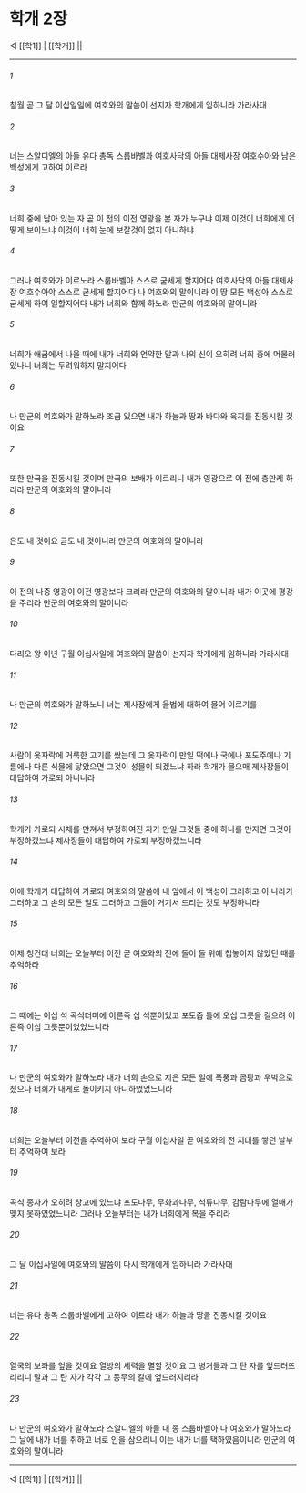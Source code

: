 ﻿# 학개 2장

◁ [[학1]] | [[학개]] ||
***

###### 1
칠월 곧 그 달 이십일일에 여호와의 말씀이 선지자 학개에게 임하니라 가라사대

###### 2
너는 스알디엘의 아들 유다 총독 스룹바벨과 여호사닥의 아들 대제사장 여호수아와 남은 백성에게 고하여 이르라

###### 3
너희 중에 남아 있는 자 곧 이 전의 이전 영광을 본 자가 누구냐 이제 이것이 너희에게 어떻게 보이느냐 이것이 너희 눈에 보잘것이 없지 아니하냐

###### 4
그러나 여호와가 이르노라 스룹바벨아 스스로 굳세게 할지어다 여호사닥의 아들 대제사장 여호수아야 스스로 굳세게 할지어다 나 여호와의 말이니라 이 땅 모든 백성아 스스로 굳세게 하여 일할지어다 내가 너희와 함께 하노라 만군의 여호와의 말이니라

###### 5
너희가 애굽에서 나올 때에 내가 너희와 언약한 말과 나의 신이 오히려 너희 중에 머물러 있나니 너희는 두려워하지 말지어다

###### 6
나 만군의 여호와가 말하노라 조금 있으면 내가 하늘과 땅과 바다와 육지를 진동시킬 것이요

###### 7
또한 만국을 진동시킬 것이며 만국의 보배가 이르리니 내가 영광으로 이 전에 충만케 하리라 만군의 여호와의 말이니라

###### 8
은도 내 것이요 금도 내 것이니라 만군의 여호와의 말이니라

###### 9
이 전의 나중 영광이 이전 영광보다 크리라 만군의 여호와의 말이니라 내가 이곳에 평강을 주리라 만군의 여호와의 말이니라

###### 10
다리오 왕 이년 구월 이십사일에 여호와의 말씀이 선지자 학개에게 임하니라 가라사대

###### 11
나 만군의 여호와가 말하노니 너는 제사장에게 율법에 대하여 물어 이르기를

###### 12
사람이 옷자락에 거룩한 고기를 쌌는데 그 옷자락이 만일 떡에나 국에나 포도주에나 기름에나 다른 식물에 닿았으면 그것이 성물이 되겠느냐 하라 학개가 물으매 제사장들이 대답하여 가로되 아니니라

###### 13
학개가 가로되 시체를 만져서 부정하여진 자가 만일 그것들 중에 하나를 만지면 그것이 부정하겠느냐 제사장들이 대답하여 가로되 부정하겠느니라

###### 14
이에 학개가 대답하여 가로되 여호와의 말씀에 내 앞에서 이 백성이 그러하고 이 나라가 그러하고 그 손의 모든 일도 그러하고 그들이 거기서 드리는 것도 부정하니라

###### 15
이제 청컨대 너희는 오늘부터 이전 곧 여호와의 전에 돌이 돌 위에 첩놓이지 않았던 때를 추억하라

###### 16
그 때에는 이십 석 곡식더미에 이른즉 십 석뿐이었고 포도즙 틀에 오십 그릇을 길으려 이른즉 이십 그릇뿐이었었느니라

###### 17
나 만군의 여호와가 말하노라 내가 너희 손으로 지은 모든 일에 폭풍과 곰팡과 우박으로 쳤으나 너희가 내게로 돌이키지 아니하였었느니라

###### 18
너희는 오늘부터 이전을 추억하여 보라 구월 이십사일 곧 여호와의 전 지대를 쌓던 날부터 추억하여 보라

###### 19
곡식 종자가 오히려 창고에 있느냐 포도나무, 무화과나무, 석류나무, 감람나무에 열매가 맺지 못하였었느니라 그러나 오늘부터는 내가 너희에게 복을 주리라

###### 20
그 달 이십사일에 여호와의 말씀이 다시 학개에게 임하니라 가라사대

###### 21
너는 유다 총독 스룹바벨에게 고하여 이르라 내가 하늘과 땅을 진동시킬 것이요

###### 22
열국의 보좌를 엎을 것이요 열방의 세력을 멸할 것이요 그 병거들과 그 탄 자를 엎드러뜨리리니 말과 그 탄 자가 각각 그 동무의 칼에 엎드러지리라

###### 23
나 만군의 여호와가 말하노라 스알디엘의 아들 내 종 스룹바벨아 나 여호와가 말하노라 그 날에 내가 너를 취하고 너로 인을 삼으리니 이는 내가 너를 택하였음이니라 만군의 여호와의 말이니라

***
◁ [[학1]] | [[학개]] ||